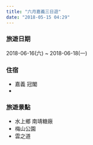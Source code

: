 ```yaml
---
title: "六月嘉義三日遊"
date: "2018-05-15 04:29"
---
```

### 旅遊日期
2018-06-16(六) ~ 2018-06-18(一)

### 住宿
* 嘉義 冠閣
*

### 旅遊景點
* 水上鄉 南靖糖廠
* 梅山公園
* 雲之道
